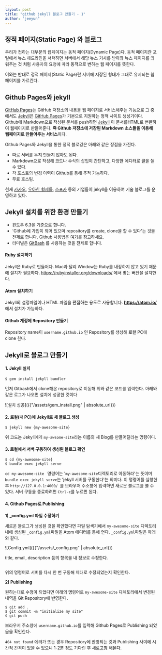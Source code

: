 ```yaml
---
layout: post
title: "github jekyll 블로그 만들기 - 1"
author: "jeeyun"
---
```




## 정적 페이지(Static Page) 와 블로그

우리가 접하는 대부분의 웹페이지는 동적 페이지(Dynamic Page)다. 동적 페이지란 포털에서 뉴스 헤드라인을 서택하면 서버에서 해당 뉴스 기사를 받아와 뉴스 페이지를 띄워주는 것 처럼 사용자의 요청에 따라 동적으로 변하는 웹 페이지를 뜻한다.

이와는 반대로 정적 페이지(Static Page)란 서버에 저장된 형태가 그대로 유지되는 웹페이지를 가르킨다. 



## Github Pages와 jekyll

[GitHub Pages](https://pages.github.com/)는 GitHub 저장소의 내용을 웹 페이지로 서비스해주는 기능으로 그 중에서도 [Jekyll](https://jekyllrb.com/)은 [GitHub Pages](https://pages.github.com/)가 기본으로 지원하는 정적 사이트 생성기이다. Github에 Markdown으로 작성된 문서롤 push하면 [Jekyll](https://jekyllrb.com/) 이 문서를HTML로 변환하여 웹페이지로 만들어준다. **즉 Github 저장소에 저장된 Markdown 소스들을 이용해 웹페이지로 만들어주는 서비스**이다.  

Github Pages와 Jekyll을 통한 정적 블로깅은 아래와 같은 장점을 가진다. 

- 따로 서버를 두지 만들지 않아도 된다.
- Markdown으로 작성해 코드나 수식의 삽입이 간단하고, 다양한 에디터로 글을 쓸 수 있다.
- 각 포스트의 변경 이력이 Github를 통해 추적 가능하다.
- 무료 호스팅.

현재 [카카오](https://github.com/kakao/kakao.github.io), [우아한 형제들](http://woowabros.github.io/), [스포카](https://spoqa.github.io/) 등의 기업들이 jekyll을 이용하여 기술 블로그를 운영하고 있다. 



## Jekyll 설치를 위한 환경 만들기

- 윈도우 6.3을 기준으로 합니다.
- 'Github에 가입이 되어 있으며 repository를 create, clone을 할 수 있다'는 것을 전제로 합니다. Github 사용법은 [여기](https://milooy.wordpress.com/2017/06/21/working-together-with-github-tutorial/)를 참고하세요.
- 터미널은 [GitBash](https://gitforwindows.org/) 를 사용하는 것을 전제로 합니다. 

#### Ruby 설치하기

Jekyll은 Ruby로 만들어다. Mac과 달리 Window는 Ruby를 내장하지 않고 있기 때문에 설치가 필요하다. https://rubyinstaller.org/downloads/ 에서 맞는 버전을 설치한다. 

#### Atom 설치하기

Jekyll의 설정파일이나 HTML 파일을 편집하는 용도로 사용합니다. **https://atom.io/** 에서 설치가 가능하다. 

#### Github 계정에 Repository 만들기

Repository name이 `username.github.io` 인 Repository를 생성해 로컬 PC에 clone 한다. 



## Jekyll로 블로그 만들기

#### 1. Jekyll 설치

~~~
$ gem install jekyll bundler
~~~

먼저 Gitbash에서 clone해온 repository로 이동해 위와 같은 코드를 입력한다. 아래와 같은 로그가 나오면 설치에 성공한 것이다

![설치 성공]({{"/assets/gem_install.png" | absolute_url}})



#### 2. 로컬(내 PC)에 Jekyll로 새 블로그 생성

~~~
$ jekyll new {my-awesome-site}
~~~

위 코드는 Jekyll에게 `my-awsome-site`라는 이름의 새 Blog를 만들어달라는 명령이다. 



#### 3. 로컬에서 서버 구동하여 생성된 블로그 확인

~~~
$ cd {my-awesome-site}
$ bundle exec jekyll serve
~~~

`cd my-awesome-site ` 명령어는 '`my-awesome-site`디렉토리로 이동하라'는 뜻이며 `bundle exec jekyll serve`는 'jekyll 서버를 구동한다'는 의미다. 이 명령어를 실행한 후 `http://127.0.0.1:4000/ `를 브라우저 주소창에 입력하면 새로운 블로그를 볼 수 있다. 서버 구동을 종료하려면 `Ctrl-c`를 누르면 된다. 



#### 4. Github Pages로 Publishing

**1) _config.yml 파일 수정하기**

새로운 블로그가 생성된 것을 확인했다면 파일 탐색기에서 `my-awesome-site` 디렉토리 내에 생성된 `_config.yml`파일을 Atom 에디터를 통해 연다. `_config.yml`파일은 아래와 같다. 

![Config.yml]({{"/assets/_config.png" | absolute_url}})

title, email, description 등의 항목을 내 정보로 수정한다. 

~~~

~~~

 위의 명령어로 서버를 다시 한 번 구동해 제대로 수정되었는지 확인한다. 

**2) Publishing**

원하는대로 수정이 되었다면 아래의 명령어로 `my-awesome-site` 디렉토리에서 변경된 내역을 Git Repository에 반영한다.

~~~
$ git add .
$ git commit -m "initialize my site"
$ git push
~~~

브라우저 주소창에 `username.github.io`를 입력해 Github Pages로 Publishing 되었음을 확인한다. 

`404 not found` 에러가 뜨는 경우 Repository에 반영되는 것과 Publishing 사이에 시간적 간격이 있을 수 있으니 1-2분 정도 기다린 후 새로고침 해본다. 